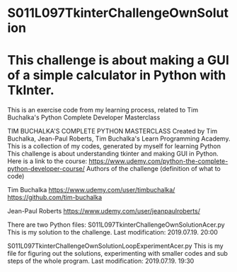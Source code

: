 # S011L097TkinterChallengeOwnSolution
# This challenge is about making a GUI of a simple calculator in Python with TkInter. 
This is an exercise code from my learning process, related to Tim Buchalka's Python Complete Developer Masterclass

TIM BUCHALKA'S COMPLETE PYTHON MASTERCLASS Created by Tim Buchalka, Jean-Paul Roberts,
Tim Buchalka's Learn Programming Academy.
This is a collection of my codes, generated by myself for learning Python
This challenge is about understanding tkinter and making GUI in Python.
Here is a link to the course: https://www.udemy.com/python-the-complete-python-developer-course/
Authors of the challenge (definition of what to code)

Tim Buchalka
https://www.udemy.com/user/timbuchalka/
https://github.com/tim-buchalka

Jean-Paul Roberts
https://www.udemy.com/user/jeanpaulroberts/


There are two Python files:
S011L097TkinterChallengeOwnSolutionAcer.py
  This is my solution to the challenge.
  Last modification: 2019.07.19. 20:00
 
S011L097TkinterChallengeOwnSolutionLoopExperimentAcer.py
  This is my file for figuring out the solutions, experimenting with smaller codes and sub steps of the whole program.
  Last modification: 2019.07.19. 19:30
  
 
